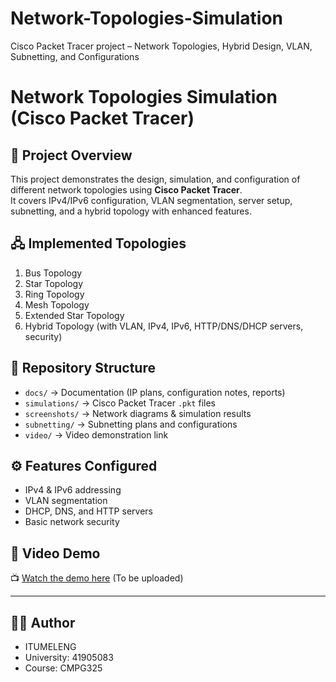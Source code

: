 # Network-Topologies-Simulation
Cisco Packet Tracer project – Network Topologies, Hybrid Design, VLAN, Subnetting, and Configurations
# Network Topologies Simulation (Cisco Packet Tracer)

## 📌 Project Overview
This project demonstrates the design, simulation, and configuration of different network topologies using **Cisco Packet Tracer**.  
It covers IPv4/IPv6 configuration, VLAN segmentation, server setup, subnetting, and a hybrid topology with enhanced features.

## 🖧 Implemented Topologies
1. Bus Topology
2. Star Topology
3. Ring Topology
4. Mesh Topology
5. Extended Star Topology
6. Hybrid Topology (with VLAN, IPv4, IPv6, HTTP/DNS/DHCP servers, security)

## 📂 Repository Structure
- `docs/` → Documentation (IP plans, configuration notes, reports)  
- `simulations/` → Cisco Packet Tracer `.pkt` files  
- `screenshots/` → Network diagrams & simulation results  
- `subnetting/` → Subnetting plans and configurations  
- `video/` → Video demonstration link  

## ⚙️ Features Configured
- IPv4 & IPv6 addressing  
- VLAN segmentation  
- DHCP, DNS, and HTTP servers  
- Basic network security  

## 🎥 Video Demo
📺 [Watch the demo here](video/demo-link.md) (To be uploaded)

---

## 👨‍💻 Author
- ITUMELENG
- University: 41905083 
- Course: CMPG325 
